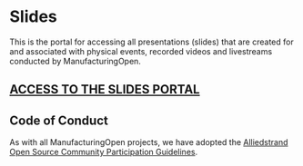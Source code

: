 # Slides

This is the portal for accessing all presentations (slides) that are created for and associated
with physical events, recorded videos and livestreams conducted by ManufacturingOpen.

## [ACCESS TO THE SLIDES PORTAL](https://drive.google.com/drive/folders/1LgGi4ggUvdDpdzfPmxEB3HX6j1lBpuE8?usp=sharing)

## Code of Conduct

As with all ManufacturingOpen projects, we have adopted the [Alliedstrand Open Source Community Participation Guidelines](https://github.com/Alliedstrand/os-community-guidelines).